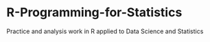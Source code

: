 # R-Programming-for-Statistics
Practice and analysis work in R applied to Data Science and Statistics
